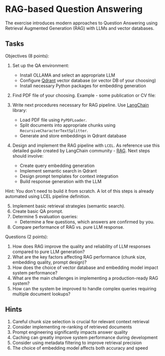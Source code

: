 # RAG-based Question Answering

The exercise introduces modern approaches to Question Answering using Retrieval Augmented Generation (RAG) with LLMs and vector databases.

## Tasks

Objectives (8 points):

1. Set up the QA environment:
   * Install OLLAMA and select an appropriate LLM
   * Configure [Qdrant](https://qdrant.tech/) vector database (or vector DB of your choosing)
   * Install necessary Python packages for embedding generation
2. Find PDF file of your choosing. Example - some publication or CV file:
3. Write next procedures necessary for RAG pipeline. Use [LangChain](https://python.langchain.com/docs/introduction/) library:
 
   * Load PDF file using `PyPDFLoader`.  
   * Split documents into appropriate chunks using `RecursiveCharacterTextSplitter`.
   * Generate and store embeddings in Qdrant database
4. Design and implement the RAG pipeline with `LCEL`. As reference use this detailed guide created by LangChain community - [RAG](https://python.langchain.com/docs/tutorials/rag/). Next steps should involve:
   * Create query embedding generation
   * Implement semantic search in Qdrant
   * Design prompt templates for context integration
   * Build response generation with the LLM

Hint: You don't need to build it from scratch. A lot of this steps is already automated using LCEL pipeline definition.

5. Implement basic retrieval strategies (semantic search).
6. Create basic QA prompt.
7. Determine 5 evaluation queries:
    - Determine a few questions, which answers are confirmed by you.
8. Compare performance of RAG vs. pure LLM response.

Questions (2 points):

1. How does RAG improve the quality and reliability of LLM responses compared to pure LLM generation?
2. What are the key factors affecting RAG performance (chunk size, embedding quality, prompt design)?
3. How does the choice of vector database and embedding model impact system performance?
4. What are the main challenges in implementing a production-ready RAG system?
5. How can the system be improved to handle complex queries requiring multiple document lookups?

## Hints

1. Careful chunk size selection is crucial for relevant context retrieval
2. Consider implementing re-ranking of retrieved documents
3. Prompt engineering significantly impacts answer quality
4. Caching can greatly improve system performance during development
5. Consider using metadata filtering to improve retrieval precision
6. The choice of embedding model affects both accuracy and speed